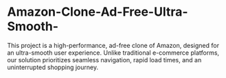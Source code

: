 # Amazon-Clone-Ad-Free-Ultra-Smooth-
This project is a high-performance, ad-free clone of Amazon, designed for an ultra-smooth user experience. Unlike traditional e-commerce platforms, our solution prioritizes seamless navigation, rapid load times, and an uninterrupted shopping journey.
